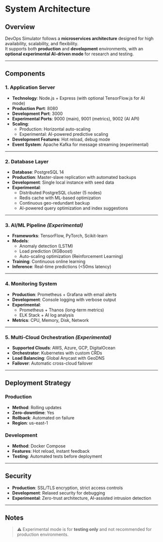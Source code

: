 # System Architecture

## Overview

DevOps Simulator follows a **microservices architecture** designed for high availability, scalability, and flexibility.  
It supports both **production** and **development** environments, with an **optional experimental AI-driven mode** for research and testing.

---

## Components

### 1. Application Server

- **Technology**: Node.js + Express (with optional TensorFlow.js for AI mode)
- **Production Port**: 8080
- **Development Port**: 3000
- **Experimental Ports**: 9000 (main), 9001 (metrics), 9002 (AI API)
- **Scaling**:
  - Production: Horizontal auto-scaling
  - Experimental: AI-powered predictive scaling
- **Development Features**: Hot reload, debug mode
- **Event System**: Apache Kafka for message streaming (experimental)

---

### 2. Database Layer

- **Database**: PostgreSQL 14
- **Production**: Master-slave replication with automated backups
- **Development**: Single local instance with seed data
- **Experimental**:
  - Distributed PostgreSQL cluster (5 nodes)
  - Redis cache with ML-based optimization
  - Continuous geo-redundant backup
  - AI-powered query optimization and index suggestions

---

### 3. AI/ML Pipeline _(Experimental)_

- **Frameworks**: TensorFlow, PyTorch, Scikit-learn
- **Models**:
  - Anomaly detection (LSTM)
  - Load prediction (XGBoost)
  - Auto-scaling optimization (Reinforcement Learning)
- **Training**: Continuous online learning
- **Inference**: Real-time predictions (<50ms latency)

---

### 4. Monitoring System

- **Production**: Prometheus + Grafana with email alerts
- **Development**: Console logging with verbose output
- **Experimental**:
  - Prometheus + Thanos (long-term metrics)
  - ELK Stack + AI log analysis
- **Metrics**: CPU, Memory, Disk, Network

---

### 5. Multi-Cloud Orchestration _(Experimental)_

- **Supported Clouds**: AWS, Azure, GCP, DigitalOcean
- **Orchestrator**: Kubernetes with custom CRDs
- **Load Balancing**: Global Anycast with GeoDNS
- **Failover**: Automatic cross-cloud failover

---

## Deployment Strategy

### Production

- **Method**: Rolling updates
- **Zero-downtime**: Yes
- **Rollback**: Automated on failure
- **Region**: us-east-1

### Development

- **Method**: Docker Compose
- **Features**: Hot reload, instant feedback
- **Testing**: Automated tests before deployment

---

## Security

- **Production**: SSL/TLS encryption, strict access controls
- **Development**: Relaxed security for debugging
- **Experimental**: Zero-trust architecture, AI-assisted intrusion detection

---

## Notes

> ⚠️ Experimental mode is for **testing only** and not recommended for production environments.
